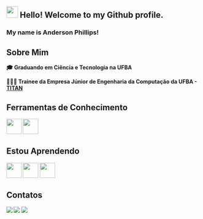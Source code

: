 ## <img src="https://media.giphy.com/media/hvRJCLFzcasrR4ia7z/giphy.gif" width="30px"> Hello! Welcome to my Github profile.

### My name is Anderson Phillips! 

## <strong>Sobre Mim
  
  :mortar_board: <strong>Graduando em Ciência e Tecnologia na UFBA</strong>
  
  🙋🏾‍♂️ **Trainee da Empresa Júnior de Engenharia da Computação da UFBA - [TITAN](https://titanci.com.br/)**
 
## <strong>Ferramentas de Conhecimento
   
  <img src="https://cdn.jsdelivr.net/gh/devicons/devicon/icons/python/python-original-wordmark.svg" width="40" height="40" /> 
  <img src="https://cdn.jsdelivr.net/gh/devicons/devicon/icons/photoshop/photoshop-plain.svg" width="40" height="40" />
   
## <strong>Estou Aprendendo

  <img src="https://cdn.jsdelivr.net/gh/devicons/devicon/icons/javascript/javascript-plain.svg" width="40" height="40" /> 
  <img src="https://cdn.jsdelivr.net/gh/devicons/devicon/icons/css3/css3-plain-wordmark.svg" width="40" height="40"/>
  <img src="https://cdn.jsdelivr.net/gh/devicons/devicon/icons/html5/html5-plain-wordmark.svg" width="40" height="40" />
  
## <Strong>Contatos

<div>
<a href="https://instagram.com/ph__and/" target="_blank"><img src="https://img.shields.io/badge/-Instagram-%23E4405F?style=for-the-badge&logo=instagram&logoColor=white" target="_blank"></a>
<a href = "mailto:anderson.phillips95@gmail.com"><img src="https://img.shields.io/badge/Gmail-D14836?style=for-the-badge&logo=gmail&logoColor=white" target="_blank"></a>
<a href="https://www.linkedin.com/in/anderson-phillips-993599191/" target="_blank"><img src="https://img.shields.io/badge/-LinkedIn-%230077B5?style=for-the-badge&logo=linkedin&logoColor=white" target="_blank"></a>   
</div>
  
  
  
  
  
  
  
  
  
  
  
  <!--
**and-phillips/and-phillips** is a ✨ _special_ ✨ repository because its `README.md` (this file) appears on your GitHub profile.

Here are some ideas to get you started:

- 🔭 I’m currently working on ...
- 🌱 I’m currently learning ...
- 👯 I’m looking to collaborate on ...
- 🤔 I’m looking for help with ...
- 💬 Ask me about ...
- 📫 How to reach me: ...
- 😄 Pronouns: ...
- ⚡ Fun fact: ...
-->
